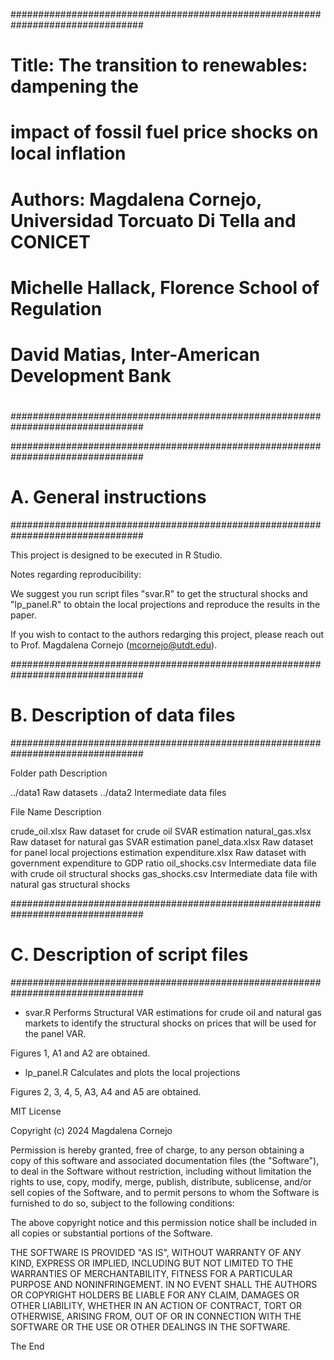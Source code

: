 ################################################################################
#		
# Title:	The transition to renewables: dampening the
#         impact of fossil fuel price shocks on local inflation
# 				
# Authors: 	Magdalena Cornejo, Universidad Torcuato Di Tella and CONICET 
# 		      Michelle Hallack, Florence School of Regulation
#           David Matias, Inter-American Development Bank
#		
################################################################################

################################################################################
# A. General instructions 
################################################################################

This project is designed to be executed in R Studio. 

Notes regarding reproducibility:

We suggest you run script files "svar.R" to get the structural shocks and 
"lp_panel.R" to obtain the local projections and reproduce the results in the paper. 

If you wish to contact to the authors redarging this project, please reach out to 
Prof. Magdalena Cornejo (mcornejo@utdt.edu).


################################################################################
# B. Description of data files
################################################################################

Folder path		Description

../data1		Raw datasets
../data2		Intermediate data files

File Name		Description

crude_oil.xlsx		Raw dataset for crude oil SVAR estimation
natural_gas.xlsx	Raw dataset for natural gas SVAR estimation
panel_data.xlsx		Raw dataset for panel local projections estimation
expenditure.xlsx  Raw dataset with government expenditure to GDP ratio
oil_shocks.csv		Intermediate data file with crude oil structural shocks
gas_shocks.csv    Intermediate data file with natural gas structural shocks


################################################################################
# C. Description of script files
################################################################################


- svar.R
Performs Structural VAR estimations for crude oil and natural gas markets
to identify the structural shocks on prices that will be used for the panel VAR.

Figures 1, A1 and A2 are obtained.

- lp_panel.R
Calculates and plots the local projections 

Figures 2, 3, 4, 5, A3, A4 and A5 are obtained.


MIT License

Copyright (c) 2024 Magdalena Cornejo

Permission is hereby granted, free of charge, to any person obtaining a copy
of this software and associated documentation files (the "Software"), to deal
in the Software without restriction, including without limitation the rights
to use, copy, modify, merge, publish, distribute, sublicense, and/or sell
copies of the Software, and to permit persons to whom the Software is
furnished to do so, subject to the following conditions:

The above copyright notice and this permission notice shall be included in all
copies or substantial portions of the Software.

THE SOFTWARE IS PROVIDED "AS IS", WITHOUT WARRANTY OF ANY KIND, EXPRESS OR
IMPLIED, INCLUDING BUT NOT LIMITED TO THE WARRANTIES OF MERCHANTABILITY,
FITNESS FOR A PARTICULAR PURPOSE AND NONINFRINGEMENT. IN NO EVENT SHALL THE
AUTHORS OR COPYRIGHT HOLDERS BE LIABLE FOR ANY CLAIM, DAMAGES OR OTHER
LIABILITY, WHETHER IN AN ACTION OF CONTRACT, TORT OR OTHERWISE, ARISING FROM,
OUT OF OR IN CONNECTION WITH THE SOFTWARE OR THE USE OR OTHER DEALINGS IN THE
SOFTWARE.


The End
